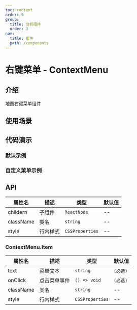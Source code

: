 ```yaml
---
toc: content
order: 5
group:
  title: 分析组件
  order: 3
nav:
  title: 组件
  path: /components
---
```


# 右键菜单 - ContextMenu

## 介绍

地图右键菜单组件

## 使用场景

## 代码演示

### 默认示例

<code src="./demos/default.tsx" defaultShowCode></code>

### 自定义菜单示例

<code src="./demos/custom.tsx"></code>

## API

| 属性名    | 描述     | 类型            | 默认值 |
| --------- | -------- | --------------- | ------ |
| childern  | 子组件   | `ReactNode`     | --     |
| className | 类名     | `string`        | --     |
| style     | 行内样式 | `CSSProperties` | --     |

### ContextMenu.Item

| 属性名    | 描述         | 类型            | 默认值   |
| --------- | ------------ | --------------- | -------- |
| text      | 菜单文本     | `string`        | `(必选)` |
| onClick   | 点击菜单事件 | `() => void`    | `(必选)` |
| className | 类名         | `string`        | --       |
| style     | 行内样式     | `CSSProperties` | --       |
